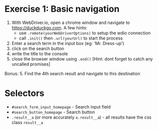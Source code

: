 # Exercise 1: Basic navigation

1. With WebDriver.io, open a chrome window and navigate to https://duckduckgo.com. A few hints:
    * use `.remote(yourWebDriverOptions)` to setup the wdio connection
    * call `.init()` then `.url(yourUrl)` to start the process
2. Enter a search term in the input box (eg: 'Mr. Dress-up')
3. click on the search button
4. write the title to the console
5. close the browser window using `.end()` [Hint: dont forget to catch any uncalled promises]

Bonus: 
5. Find the 4th search result and navigate to this destination

# Selectors

* `#search_form_input_homepage` - Search input field
* `#search_button_homepage` - Search button
* `.result__a` (or more accurately `a.result__a`) - all results have the css class `result__a`